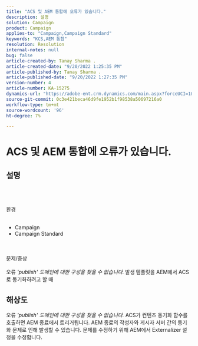 ```yaml
---
title: "ACS 및 AEM 통합에 오류가 있습니다."
description: 설명
solution: Campaign
product: Campaign
applies-to: "Campaign,Campaign Standard"
keywords: "KCS,AEM 통합"
resolution: Resolution
internal-notes: null
bug: false
article-created-by: Tanay Sharma .
article-created-date: "9/20/2022 1:25:35 PM"
article-published-by: Tanay Sharma .
article-published-date: "9/20/2022 1:27:35 PM"
version-number: 4
article-number: KA-15275
dynamics-url: "https://adobe-ent.crm.dynamics.com/main.aspx?forceUCI=1&pagetype=entityrecord&etn=knowledgearticle&id=26fe8db1-e738-ed11-9db1-002248086735"
source-git-commit: 0c3e421beca46d9fe1952b1f98538a50697216a0
workflow-type: tm+mt
source-wordcount: '96'
ht-degree: 7%

---
```


# ACS 및 AEM 통합에 오류가 있습니다.

## 설명

<br><br><br>환경<br><br>
- Campaign
- Campaign Standard



<br><br>문제/증상<br><br>
오류 *&#39;publish&#39; 도메인에 대한 구성을 찾을 수 없습니다.<b>* </b>발생<b> </b>템플릿을 AEM에서 ACS로 동기화하려고 할 때


## 해상도


오류 *&#39;publish&#39; 도메인에 대한 구성을 찾을 수 없습니다.* ACS가 컨텐츠 동기화 함수를 호출하면 AEM 종료에서 트리거됩니다. AEM 종료의 작성자와 게시자 서버 간의 동기화 문제로 인해 발생할 수 있습니다. 문제를 수정하기 위해 AEM에서 Externalizer 설정을 수정합니다.


